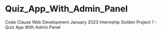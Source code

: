 # Quiz_App_With_Admin_Panel
Code Clause Web Development January 2023 Internship Golden Project 1 - Quiz App With Admin Panel
